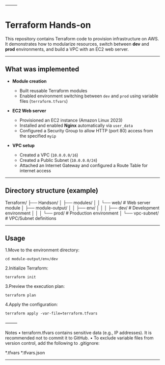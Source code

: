 
⸻


# Terraform Hands-on

This repository contains Terraform code to provision infrastructure on AWS.  
It demonstrates how to modularize resources, switch between **dev** and **prod** environments, and build a VPC with an EC2 web server.

---

## What was implemented

- **Module creation**
  - Built reusable Terraform modules
  - Enabled environment switching between `dev` and `prod` using variable files (`terraform.tfvars`)

- **EC2 Web server**
  - Provisioned an EC2 instance (Amazon Linux 2023)
  - Installed and enabled **Nginx** automatically via `user_data`
  - Configured a Security Group to allow HTTP (port 80) access from the specified `myip`

- **VPC setup**
  - Created a VPC (`10.0.0.0/16`)
  - Created a Public Subnet (`10.0.0.0/24`)
  - Attached an Internet Gateway and configured a Route Table for internet access

---

## Directory structure (example)

Terraform/
├── Handson/
│   ├── modules/
│   │   └── web/              # Web server module
│   ├── module-output/
│   │   ├── env/
│   │   │   ├── dev/          # Development environment
│   │   │   └── prod/         # Production environment
│   └── vpc-subnet/           # VPC/Subnet definitions

---

## Usage

1.Move to the environment directory:  
   ```
   cd module-output/env/dev
   ```

2.Initialize Terraform:

```
terraform init
```


3.Preview the execution plan:

```
terraform plan
```


4.Apply the configuration:

```
terraform apply -var-file=terraform.tfvars
```


⸻

Notes
	•	terraform.tfvars contains sensitive data (e.g., IP addresses). It is recommended not to commit it to GitHub.
	•	To exclude variable files from version control, add the following to .gitignore:

*.tfvars
*.tfvars.json

---